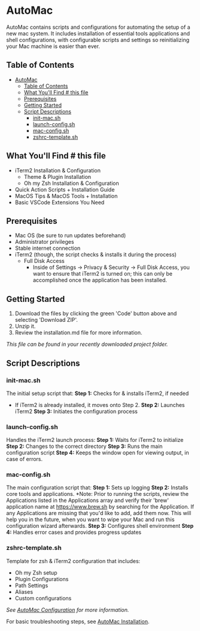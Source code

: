 # AutoMac

AutoMac contains scripts and configurations for automating the setup of a new mac system. It includes installation of essential tools applications and shell configurations, with configurable scripts and settings so reinitializing your Mac machine is easier than ever.

## Table of Contents
- [AutoMac](#automac)
  - [Table of Contents](#table-of-contents)
  - [What You'll Find                           # this file](#what-youll-find----------------------------this-file)
  - [Prerequisites](#prerequisites)
  - [Getting Started](#getting-started)
  - [Script Descriptions](#script-descriptions)
    - [init-mac.sh](#init-macsh)
    - [launch-config.sh](#launch-configsh)
    - [mac-config.sh](#mac-configsh)
    - [zshrc-template.sh](#zshrc-templatesh)

## What You'll Find                           # this file

- iTerm2 Installation & Configuration
  - Theme & Plugin Installation
  - Oh my Zsh Installation & Configuration
- Quick Action Scripts + Installation Guide
- MacOS Tips & MacOS Tools + Installation
- Basic VSCode Extensions You Need

## Prerequisites

- Mac OS (be sure to run updates beforehand)
- Administrator privileges
- Stable internet connection
- iTerm2 (though, the script checks & installs it during the process)
  - Full Disk Access
    - Inside of Settings → Privacy & Security → Full Disk Access, you want to ensure that iTerm2 is turned on; this can only be accomplished once the application has been installed.

## Getting Started

1. Download the files by clicking the green 'Code' button above and selecting 'Download ZIP'.
2. Unzip it.
3. Review the installation.md file for more information. 

*This file can be found in your recently downloaded project folder.*

## Script Descriptions

### init-mac.sh

The initial setup script that:
**Step 1:** Checks for & installs iTerm2, if needed
   - If iTerm2 is already installed, it moves onto Step 2.
**Step 2:** Launches iTerm2
**Step 3:** Initiates the configuration process

### launch-config.sh

Handles the iTerm2 launch process:
**Step 1:** Waits for iTerm2 to initialize
**Step 2:** Changes to the correct directory
**Step 3:** Runs the main configuration script
**Step 4:** Keeps the window open for viewing output, in case of errors.

### mac-config.sh

The main configuration script that:
**Step 1:** Sets up logging
**Step 2:** Installs core tools and applications.
*Note: Prior to running the scripts, review the Applications listed in the Applications array and verify their 'brew' application name at https://www.brew.sh by searching for the Application. If any Applications are missing that you'd like to add, add them now. This will help you in the future, when you want to wipe your Mac and run this configuration wizard afterwards.
**Step 3:** Configures shell environment
**Step 4:** Handles error cases and provides progress updates

### zshrc-template.sh

Template for zsh & iTerm2 configuration that includes:
- Oh my Zsh setup
- Plugin Configurations
- Path Settings
- Aliases
- Custom configurations

*See [AutoMac Configuration](configuration.md) for more information.*

For basic troubleshooting steps, see [AutoMac Installation](installation.md).